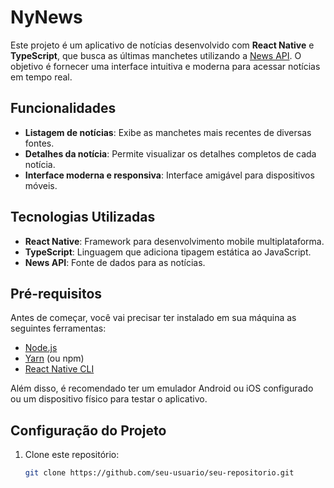 # NyNews

Este projeto é um aplicativo de notícias desenvolvido com **React Native** e **TypeScript**, que busca as últimas manchetes utilizando a [News API](https://newsapi.org/). O objetivo é fornecer uma interface intuitiva e moderna para acessar notícias em tempo real.

## Funcionalidades

- **Listagem de notícias**: Exibe as manchetes mais recentes de diversas fontes.
- **Detalhes da notícia**: Permite visualizar os detalhes completos de cada notícia.
- **Interface moderna e responsiva**: Interface amigável para dispositivos móveis.

## Tecnologias Utilizadas

- **React Native**: Framework para desenvolvimento mobile multiplataforma.
- **TypeScript**: Linguagem que adiciona tipagem estática ao JavaScript.
- **News API**: Fonte de dados para as notícias.

## Pré-requisitos

Antes de começar, você vai precisar ter instalado em sua máquina as seguintes ferramentas:

- [Node.js](https://nodejs.org/en/)
- [Yarn](https://classic.yarnpkg.com/lang/en/docs/install/) (ou npm)
- [React Native CLI](https://reactnative.dev/docs/environment-setup)

Além disso, é recomendado ter um emulador Android ou iOS configurado ou um dispositivo físico para testar o aplicativo.

## Configuração do Projeto

1. Clone este repositório:

   ```bash
   git clone https://github.com/seu-usuario/seu-repositorio.git

